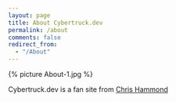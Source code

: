```yaml
---
layout: page
title: About Cybertruck.dev
permalink: /about
comments: false
redirect_from: 
  - "/About"
---
```

{% picture About-1.jpg %}

Cybertruck.dev is a fan site from [Chris Hammond](https://www.chrishammond.com/)